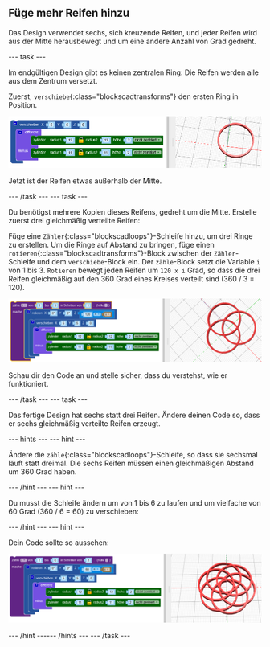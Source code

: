 ## Füge mehr Reifen hinzu

Das Design verwendet sechs, sich kreuzende Reifen, und jeder Reifen wird aus der Mitte herausbewegt und um eine andere Anzahl von Grad gedreht.

--- task ---

Im endgültigen Design gibt es keinen zentralen Ring: Die Reifen werden alle aus dem Zentrum versetzt.

Zuerst, `verschiebe`{:class="blockscadtransforms"} den ersten Ring in Position.

![Screenshot](images/pendant-translate.png)

Jetzt ist der Reifen etwas außerhalb der Mitte.

--- /task --- --- task ---

Du benötigst mehrere Kopien dieses Reifens, gedreht um die Mitte. Erstelle zuerst drei gleichmäßig verteilte Reifen:

Füge eine `Zähler`{:class="blockscadloops"}-Schleife hinzu, um drei Ringe zu erstellen. Um die Ringe auf Abstand zu bringen, füge einen `rotieren`{:class="blockscadtransforms"}-Block zwischen der `Zähler`-Schleife und dem `verschiebe`-Block ein. Der `zähle`-Block setzt die Variable `i` von 1 bis 3. `Rotieren` bewegt jeden Reifen um `120 x i` Grad, so dass die drei Reifen gleichmäßig auf den 360 Grad eines Kreises verteilt sind (360 / 3 = 120).

![Screenshot](images/pendant-3-hoops.png)

Schau dir den Code an und stelle sicher, dass du verstehst, wie er funktioniert.

--- /task --- --- task ---

Das fertige Design hat sechs statt drei Reifen. Ändere deinen Code so, dass er sechs gleichmäßig verteilte Reifen erzeugt.

--- hints ---
 --- hint ---

Ändere die `zähle`{:class="blockscadloops"}-Schleife, so dass sie sechsmal läuft statt dreimal. Die sechs Reifen müssen einen gleichmäßigen Abstand um 360 Grad haben.

--- /hint --- --- hint ---

Du musst die Schleife ändern um von 1 bis 6 zu laufen und um vielfache von 60 Grad (360 / 6 = 60) zu verschieben:

--- /hint --- --- hint ---

Dein Code sollte so aussehen:

![Screenshot](images/pendant-6-hoops.png)

--- /hint ------ /hints --- --- /task ---	
	
